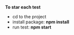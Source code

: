 **To star each test**
- cd to the project
- install package: **npm install**
- run test: **npm start**
